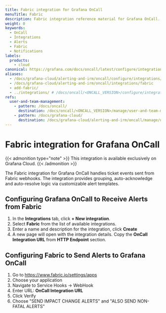 ```yaml
---
title: Fabric integration for Grafana OnCall
menuTitle: Fabric
description: Fabric integration reference material for Grafana OnCall.
weight: 0
keywords:
  - OnCall
  - Integrations
  - Alerts
  - Fabric
  - Notifications
labels:
  products:
    - cloud
canonical: https://grafana.com/docs/oncall/latest/configure/integrations/references/fabric
aliases:
  - /docs/grafana-cloud/alerting-and-irm/oncall/configure/integrations/references/fabric
  - /docs/grafana-cloud/alerting-and-irm/oncall/integrations/fabric
  - add-fabric/
  - ../integrations/ # /docs/oncall/<ONCALL_VERSION>/configure/integrations/references/fabric
refs:
  user-and-team-management:
    - pattern: /docs/oncall/
      destination: /docs/oncall/<ONCALL_VERSION>/manage/user-and-team-management/
    - pattern: /docs/grafana-cloud/
      destination: /docs/grafana-cloud/alerting-and-irm/oncall/manage/user-and-team-management/
---
```


# Fabric integration for Grafana OnCall

{{< admonition type="note" >}}
This integration is available exclusively on Grafana Cloud.
{{< /admonition >}}

The Fabric integration for Grafana OnCall handles ticket events sent from Fabric webhooks.
The integration provides grouping, auto-acknowledge and auto-resolve logic via customizable alert templates.

## Configuring Grafana OnCall to Receive Alerts from Fabric

1. In the **Integrations** tab, click **+ New integration**.
2. Select **Fabric** from the list of available integrations.
3. Enter a name and description for the integration, click **Create**
4. A new page will open with the integration details. Copy the **OnCall Integration URL** from **HTTP Endpoint** section.

## Configuring Fabric to Send Alerts to Grafana OnCall

1. Go to <https://www.fabric.io/settings/apps>
2. Choose your application
3. Navigate to Service Hooks -> WebHook
4. Enter URL: **OnCall Integration URL**
5. Click Verify
6. Choose "SEND IMPACT CHANGE ALERTS" and "ALSO SEND NON-FATAL ALERTS"

